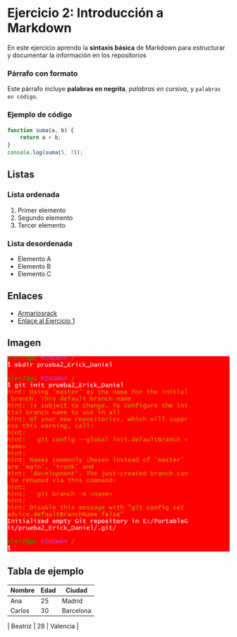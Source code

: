 # Ejercicio 2: Introducción a Markdown

En este ejercicio aprendo la **sintaxis básica** de Markdown para estructurar y documentar la información en los repositorios  

### Párrafo con formato
Este párrafo incluye **palabras en negrita**, *palabras en cursiva*, y `palabras en código`.


### Ejemplo de código

```javascript
function suma(a, b) {
    return a + b;
}
console.log(suma(5, 7));
```

## Listas

### Lista ordenada
1. Primer elemento
2. Segundo elemento
3. Tercer elemento

### Lista desordenada
- Elemento A
- Elemento B
- Elemento C

## Enlaces

- [Armariosrack](https://armariosrack.es/armarios-rack)
- [Enlace al Ejercicio 1](Ejercicio1.md)

## Imagen

![Ejemplo de imagen](img/MD1-1.png)

## Tabla de ejemplo

| Nombre     | Edad | Ciudad      |
|------------|------|-------------|
| Ana        | 25   | Madrid      |
| Carlos     | 30   | Barcelona   |

| Beatriz    | 28   | Valencia    |
